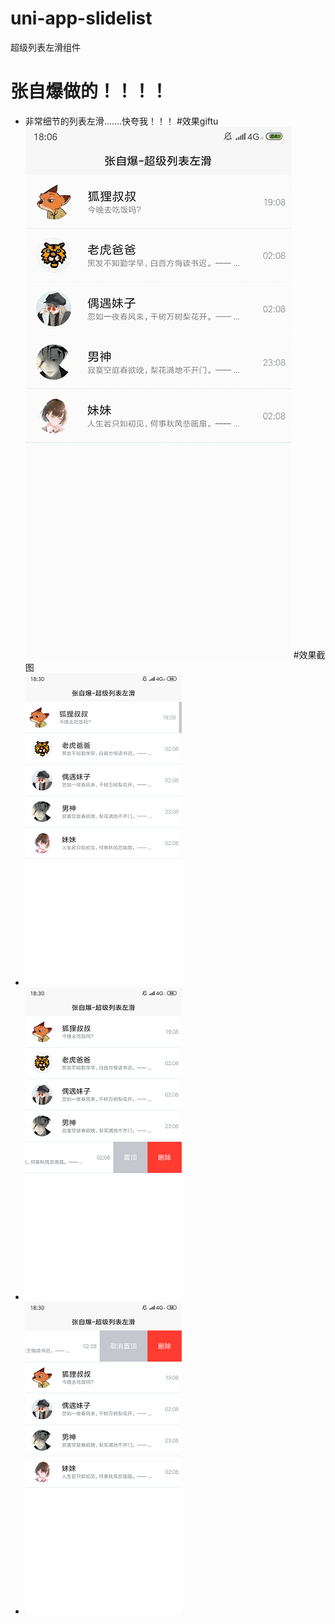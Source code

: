 # uni-app-slidelist
超级列表左滑组件  
# 张自爆做的！！！！
* 非常细节的列表左滑.......快夸我！！！
#效果giftu
![](./static/out/outcome.gif)
#效果截图
* ![](./static/out/1.png)
* ![](./static/out/2.png)
* ![](./static/out/3.png)
